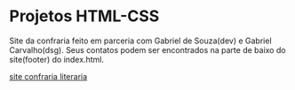 # Projetos HTML-CSS
 
Site da confraria feito em parceria com Gabriel de Souza(dev) e Gabriel Carvalho(dsg). Seus contatos podem ser encontrados na parte de baixo do site(footer) do index.html.

<a href="https://colegioobjetivojuazeiroba.com/confraria3ano/">site confraria literaria</a>

